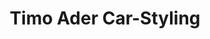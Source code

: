 ---
title: "Timo Ader Car-Styling"
url: /steinbach-hallenberg/timo-ader-car-styling/
shop: Autowerkstatt
---